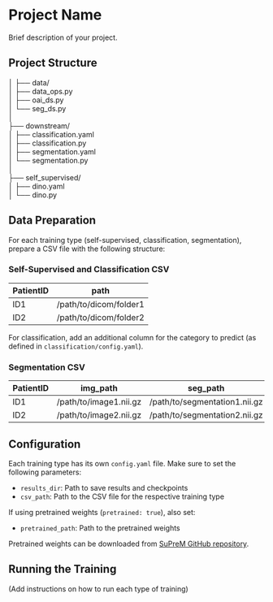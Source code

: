 # Project Name

Brief description of your project.

## Project Structure

│
├── data/ <br>
│   ├── data_ops.py  <br>
│   ├── oai_ds.py  <br>
│   └── seg_ds.py  <br>
│  <br>
├── downstream/  <br>
│   ├── classification.yaml  <br>
│   ├── classification.py  <br>
│   ├── segmentation.yaml  <br>
│   └── segmentation.py <br>
│ <br>
├── self_supervised/ <br>
│   ├── dino.yaml <br>
│   └── dino.py <br>



## Data Preparation

For each training type (self-supervised, classification, segmentation), prepare a CSV file with the following structure:

### Self-Supervised and Classification CSV

| PatientID | path |
|-----------|------|
| ID1       | /path/to/dicom/folder1 |
| ID2       | /path/to/dicom/folder2 |

For classification, add an additional column for the category to predict (as defined in `classification/config.yaml`).

### Segmentation CSV

| PatientID | img_path | seg_path |
|-----------|----------|----------|
| ID1       | /path/to/image1.nii.gz | /path/to/segmentation1.nii.gz |
| ID2       | /path/to/image2.nii.gz | /path/to/segmentation2.nii.gz |

## Configuration

Each training type has its own `config.yaml` file. Make sure to set the following parameters:

- `results_dir`: Path to save results and checkpoints
- `csv_path`: Path to the CSV file for the respective training type

If using pretrained weights (`pretrained: true`), also set:
- `pretrained_path`: Path to the pretrained weights

Pretrained weights can be downloaded from [SuPreM GitHub repository](https://github.com/MrGiovanni/SuPreM).

## Running the Training

(Add instructions on how to run each type of training)



